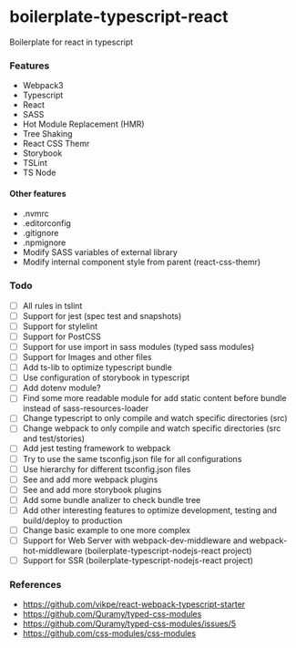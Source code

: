 
# boilerplate-typescript-react
 Boilerplate for react in typescript

### Features
- Webpack3
- Typescript
- React
- SASS
- Hot Module Replacement (HMR)
- Tree Shaking
- React CSS Themr
- Storybook
- TSLint
- TS Node

#### Other features
- .nvmrc
- .editorconfig
- .gitignore
- .npmignore
- Modify SASS variables of external library
- Modify internal component style from parent (react-css-themr)

### Todo
- [ ] All rules in tslint
- [ ] Support for jest (spec test and snapshots)
- [ ] Support for stylelint
- [ ] Support for PostCSS
- [ ] Support for use import in sass modules (typed sass modules)
- [ ] Support for Images and other files
- [ ] Add ts-lib to optimize typescript bundle
- [ ] Use configuration of storybook in typescript
- [ ] Add dotenv module?
- [ ] Find some more readable module for add static content before bundle instead of sass-resources-loader
- [ ] Change typescript to only compile and watch specific directories (src)
- [ ] Change webpack to only compile and watch specific directories (src and test/stories)
- [ ] Add jest testing framework to webpack
- [ ] Try to use the same tsconfig.json file for all configurations
- [ ] Use hierarchy for different tsconfig.json files
- [ ] See and add more webpack plugins
- [ ] See and add more storybook plugins
- [ ] Add some bundle analizer to check bundle tree
- [ ] Add other interesting features to optimize development, testing and build/deploy to production
- [ ] Change basic example to one more complex
- [ ] Support for Web Server with webpack-dev-middleware and webpack-hot-middleware (boilerplate-typescript-nodejs-react project)
- [ ] Support for SSR (boilerplate-typescript-nodejs-react project)

### References
- https://github.com/vikpe/react-webpack-typescript-starter
- https://github.com/Quramy/typed-css-modules
- https://github.com/Quramy/typed-css-modules/issues/5
- https://github.com/css-modules/css-modules
